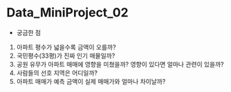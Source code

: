 # Data_MiniProject_02
- 궁금한 점
1. 아파트 평수가 넓을수록 금액이 오를까?
2. 국민평수(33평)가 진짜 인기 매물일까?
3. 공원 유무가 아파트 매매에 영향을 미쳤을까? 영향이 있다면 얼마나 관련이 있을까?
4. 사람들의 선호 지역은 어디일까?
5. 아파트 매매가 예측 금액이 실제 매매가와 얼마나 차이날까?
